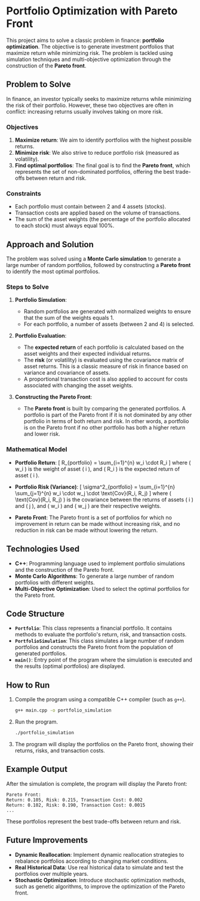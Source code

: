 

# Portfolio Optimization with Pareto Front

This project aims to solve a classic problem in finance: **portfolio optimization**. The objective is to generate investment portfolios that maximize return while minimizing risk. The problem is tackled using simulation techniques and multi-objective optimization through the construction of the **Pareto front**.

## Problem to Solve

In finance, an investor typically seeks to maximize returns while minimizing the risk of their portfolio. However, these two objectives are often in conflict: increasing returns usually involves taking on more risk.

### Objectives

1. **Maximize return**: We aim to identify portfolios with the highest possible returns.
2. **Minimize risk**: We also strive to reduce portfolio risk (measured as volatility).
3. **Find optimal portfolios**: The final goal is to find the **Pareto front**, which represents the set of non-dominated portfolios, offering the best trade-offs between return and risk.

### Constraints

- Each portfolio must contain between 2 and 4 assets (stocks).
- Transaction costs are applied based on the volume of transactions.
- The sum of the asset weights (the percentage of the portfolio allocated to each stock) must always equal 100%.

## Approach and Solution

The problem was solved using a **Monte Carlo simulation** to generate a large number of random portfolios, followed by constructing a **Pareto front** to identify the most optimal portfolios.

### Steps to Solve

1. **Portfolio Simulation**:
   - Random portfolios are generated with normalized weights to ensure that the sum of the weights equals 1.
   - For each portfolio, a number of assets (between 2 and 4) is selected.

2. **Portfolio Evaluation**:
   - The **expected return** of each portfolio is calculated based on the asset weights and their expected individual returns.
   - The **risk** (or volatility) is evaluated using the covariance matrix of asset returns. This is a classic measure of risk in finance based on variance and covariance of assets.
   - A proportional transaction cost is also applied to account for costs associated with changing the asset weights.

3. **Constructing the Pareto Front**:
   - The **Pareto front** is built by comparing the generated portfolios. A portfolio is part of the Pareto front if it is not dominated by any other portfolio in terms of both return and risk. In other words, a portfolio is on the Pareto front if no other portfolio has both a higher return and lower risk.

### Mathematical Model

- **Portfolio Return**:
  \[
  R_{portfolio} = \sum_{i=1}^{n} w_i \cdot R_i
  \]
  where \( w_i \) is the weight of asset \( i \), and \( R_i \) is the expected return of asset \( i \).

- **Portfolio Risk (Variance)**:
  \[
  \sigma^2_{portfolio} = \sum_{i=1}^{n} \sum_{j=1}^{n} w_i \cdot w_j \cdot \text{Cov}(R_i, R_j)
  \]
  where \( \text{Cov}(R_i, R_j) \) is the covariance between the returns of assets \( i \) and \( j \), and \( w_i \) and \( w_j \) are their respective weights.

- **Pareto Front**:
  The Pareto front is a set of portfolios for which no improvement in return can be made without increasing risk, and no reduction in risk can be made without lowering the return.

## Technologies Used

- **C++**: Programming language used to implement portfolio simulations and the construction of the Pareto front.
- **Monte Carlo Algorithms**: To generate a large number of random portfolios with different weights.
- **Multi-Objective Optimization**: Used to select the optimal portfolios for the Pareto front.

## Code Structure

- **`Portfolio`**: This class represents a financial portfolio. It contains methods to evaluate the portfolio's return, risk, and transaction costs.
- **`PortfolioSimulation`**: This class simulates a large number of random portfolios and constructs the Pareto front from the population of generated portfolios.
- **`main()`**: Entry point of the program where the simulation is executed and the results (optimal portfolios) are displayed.

## How to Run

1. Compile the program using a compatible C++ compiler (such as `g++`).
   ```bash
   g++ main.cpp -o portfolio_simulation
   ```

2. Run the program.
   ```bash
   ./portfolio_simulation
   ```

3. The program will display the portfolios on the Pareto front, showing their returns, risks, and transaction costs.

## Example Output

After the simulation is complete, the program will display the Pareto front:

```
Pareto Front:
Return: 0.105, Risk: 0.215, Transaction Cost: 0.002
Return: 0.102, Risk: 0.190, Transaction Cost: 0.0015
...
```

These portfolios represent the best trade-offs between return and risk.

## Future Improvements

- **Dynamic Reallocation**: Implement dynamic reallocation strategies to rebalance portfolios according to changing market conditions.
- **Real Historical Data**: Use real historical data to simulate and test the portfolios over multiple years.
- **Stochastic Optimization**: Introduce stochastic optimization methods, such as genetic algorithms, to improve the optimization of the Pareto front.

